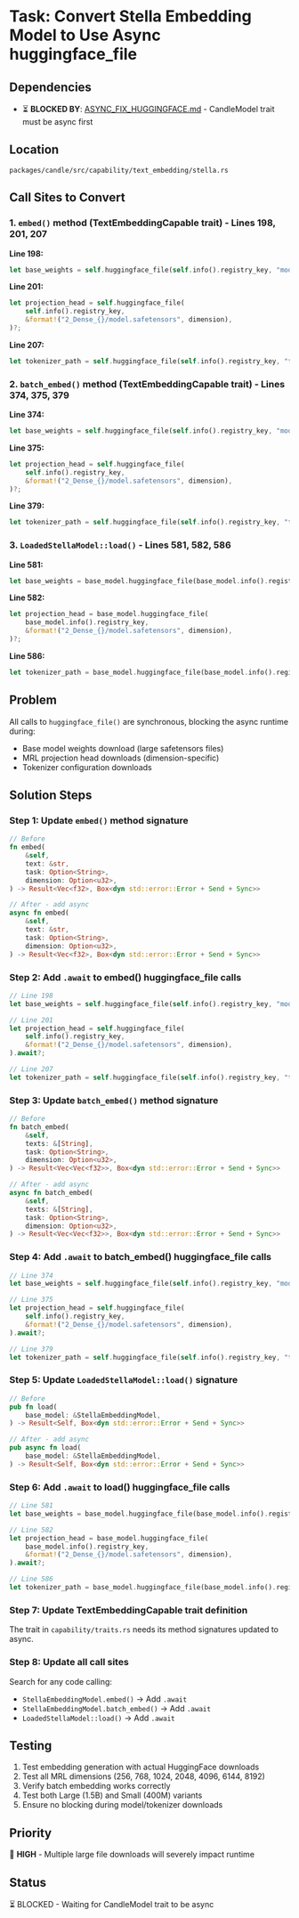 # Task: Convert Stella Embedding Model to Use Async huggingface_file

## Dependencies
- ⏳ **BLOCKED BY**: [ASYNC_FIX_HUGGINGFACE.md](./ASYNC_FIX_HUGGINGFACE.md) - CandleModel trait must be async first

## Location
`packages/candle/src/capability/text_embedding/stella.rs`

## Call Sites to Convert

### 1. `embed()` method (TextEmbeddingCapable trait) - Lines 198, 201, 207

**Line 198:**
```rust
let base_weights = self.huggingface_file(self.info().registry_key, "model.safetensors")?;
```

**Line 201:**
```rust
let projection_head = self.huggingface_file(
    self.info().registry_key,
    &format!("2_Dense_{}/model.safetensors", dimension),
)?;
```

**Line 207:**
```rust
let tokenizer_path = self.huggingface_file(self.info().registry_key, "tokenizer.json")?;
```

### 2. `batch_embed()` method (TextEmbeddingCapable trait) - Lines 374, 375, 379

**Line 374:**
```rust
let base_weights = self.huggingface_file(self.info().registry_key, "model.safetensors")?;
```

**Line 375:**
```rust
let projection_head = self.huggingface_file(
    self.info().registry_key,
    &format!("2_Dense_{}/model.safetensors", dimension),
)?;
```

**Line 379:**
```rust
let tokenizer_path = self.huggingface_file(self.info().registry_key, "tokenizer.json")?;
```

### 3. `LoadedStellaModel::load()` - Lines 581, 582, 586

**Line 581:**
```rust
let base_weights = base_model.huggingface_file(base_model.info().registry_key, "model.safetensors")?;
```

**Line 582:**
```rust
let projection_head = base_model.huggingface_file(
    base_model.info().registry_key,
    &format!("2_Dense_{}/model.safetensors", dimension),
)?;
```

**Line 586:**
```rust
let tokenizer_path = base_model.huggingface_file(base_model.info().registry_key, "tokenizer.json")?;
```

## Problem
All calls to `huggingface_file()` are synchronous, blocking the async runtime during:
- Base model weights download (large safetensors files)
- MRL projection head downloads (dimension-specific)
- Tokenizer configuration downloads

## Solution Steps

### Step 1: Update `embed()` method signature
```rust
// Before
fn embed(
    &self,
    text: &str,
    task: Option<String>,
    dimension: Option<u32>,
) -> Result<Vec<f32>, Box<dyn std::error::Error + Send + Sync>>

// After - add async
async fn embed(
    &self,
    text: &str,
    task: Option<String>,
    dimension: Option<u32>,
) -> Result<Vec<f32>, Box<dyn std::error::Error + Send + Sync>>
```

### Step 2: Add `.await` to embed() huggingface_file calls
```rust
// Line 198
let base_weights = self.huggingface_file(self.info().registry_key, "model.safetensors").await?;

// Line 201
let projection_head = self.huggingface_file(
    self.info().registry_key,
    &format!("2_Dense_{}/model.safetensors", dimension),
).await?;

// Line 207
let tokenizer_path = self.huggingface_file(self.info().registry_key, "tokenizer.json").await?;
```

### Step 3: Update `batch_embed()` method signature
```rust
// Before
fn batch_embed(
    &self,
    texts: &[String],
    task: Option<String>,
    dimension: Option<u32>,
) -> Result<Vec<Vec<f32>>, Box<dyn std::error::Error + Send + Sync>>

// After - add async
async fn batch_embed(
    &self,
    texts: &[String],
    task: Option<String>,
    dimension: Option<u32>,
) -> Result<Vec<Vec<f32>>, Box<dyn std::error::Error + Send + Sync>>
```

### Step 4: Add `.await` to batch_embed() huggingface_file calls
```rust
// Line 374
let base_weights = self.huggingface_file(self.info().registry_key, "model.safetensors").await?;

// Line 375
let projection_head = self.huggingface_file(
    self.info().registry_key,
    &format!("2_Dense_{}/model.safetensors", dimension),
).await?;

// Line 379
let tokenizer_path = self.huggingface_file(self.info().registry_key, "tokenizer.json").await?;
```

### Step 5: Update `LoadedStellaModel::load()` signature
```rust
// Before
pub fn load(
    base_model: &StellaEmbeddingModel,
) -> Result<Self, Box<dyn std::error::Error + Send + Sync>>

// After - add async
pub async fn load(
    base_model: &StellaEmbeddingModel,
) -> Result<Self, Box<dyn std::error::Error + Send + Sync>>
```

### Step 6: Add `.await` to load() huggingface_file calls
```rust
// Line 581
let base_weights = base_model.huggingface_file(base_model.info().registry_key, "model.safetensors").await?;

// Line 582
let projection_head = base_model.huggingface_file(
    base_model.info().registry_key,
    &format!("2_Dense_{}/model.safetensors", dimension),
).await?;

// Line 586
let tokenizer_path = base_model.huggingface_file(base_model.info().registry_key, "tokenizer.json").await?;
```

### Step 7: Update TextEmbeddingCapable trait definition
The trait in `capability/traits.rs` needs its method signatures updated to async.

### Step 8: Update all call sites
Search for any code calling:
- `StellaEmbeddingModel.embed()` → Add `.await`
- `StellaEmbeddingModel.batch_embed()` → Add `.await`
- `LoadedStellaModel::load()` → Add `.await`

## Testing
1. Test embedding generation with actual HuggingFace downloads
2. Test all MRL dimensions (256, 768, 1024, 2048, 4096, 6144, 8192)
3. Verify batch embedding works correctly
4. Test both Large (1.5B) and Small (400M) variants
5. Ensure no blocking during model/tokenizer downloads

## Priority
🔴 **HIGH** - Multiple large file downloads will severely impact runtime

## Status
⏳ BLOCKED - Waiting for CandleModel trait to be async
